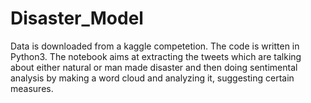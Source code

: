 # Disaster_Model
Data is downloaded from a kaggle competetion.
The code is written in Python3.
The notebook aims at extracting the tweets which are talking about either natural or man made disaster and then doing sentimental analysis by making a word cloud and analyzing it, suggesting certain measures.
